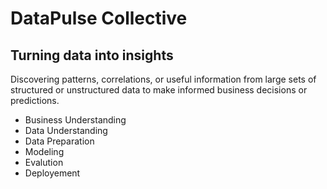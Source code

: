 # DataPulse Collective
## Turning data into insights


Discovering patterns, correlations, or useful information from large sets of structured or unstructured data to make informed business decisions or predictions. 

- Business Understanding
- Data Understanding
- Data Preparation
- Modeling
- Evalution
- Deployement